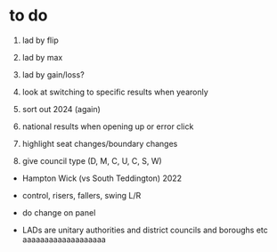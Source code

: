 # to do
1. lad by flip
2. lad by max
3. lad by gain/loss?
4. look at switching to specific results when yearonly
5. sort out 2024 (again)
6. national results when opening up or error click

6. highlight seat changes/boundary changes
7. give council type (D, M, C, U, C, S, W)

- Hampton Wick (vs South Teddington) 2022

- control, risers, fallers, swing L/R
- do change on panel

- LADs are unitary authorities and district councils and boroughs etc aaaaaaaaaaaaaaaaaaa